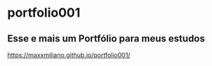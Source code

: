 # portfolio001
## Esse e mais um Portfólio para meus estudos 
https://maxxmiliano.github.io/portfolio001/
